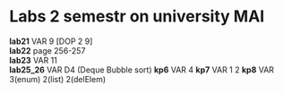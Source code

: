 # Labs 2 semestr on university MAI

**lab21** VAR 9 [DOP 2 9]  
**lab22** page 256-257  
**lab23** VAR 11  
**lab25_26** VAR D4 (Deque Bubble sort)
**kp6** VAR 4
**kp7** VAR 1 2
**kp8** VAR 3(enum) 2(list) 2(delElem)
